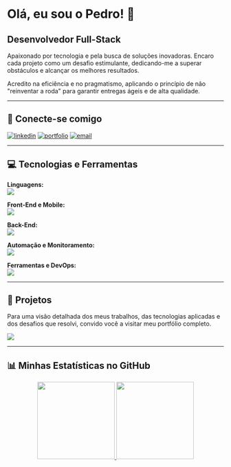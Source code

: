 # Olá, eu sou o Pedro! 👋
## Desenvolvedor Full-Stack

Apaixonado por tecnologia e pela busca de soluções inovadoras. Encaro cada projeto como um desafio estimulante, dedicando-me a superar obstáculos e alcançar os melhores resultados. 

Acredito na eficiência e no pragmatismo, aplicando o princípio de não "reinventar a roda" para garantir entregas ágeis e de alta qualidade.

---

## 🔗 Conecte-se comigo
[![linkedin](https://img.shields.io/badge/linkedin-0A66C2?style=for-the-badge&logo=linkedin&logoColor=white)](https://www.linkedin.com/in/[seu-usuario-linkedin]/)
[![portfolio](https://img.shields.io/badge/meu_portfolio-000?style=for-the-badge&logo=ko-fi&logoColor=white)]([link-do-seu-futuro-portfolio-aqui])
[![email](https.img.shields.io/badge/Email-D14836?style=for-the-badge&logo=gmail&logoColor=white)](mailto:pedrolealdms@gmail.com)

---

## 💻 Tecnologias e Ferramentas

<p align="left">
  <strong>Linguagens:</strong><br>
  <a href="https://skillicons.dev">
    <img src="https://skillicons.dev/icons?i=java,js" />
  </a>
</p>

<p align="left">
  <strong>Front-End e Mobile:</strong><br>
  <a href="https://skillicons.dev">
    <img src="https://skillicons.dev/icons?i=react,vue,flutter" />
  </a>
</p>

<p align="left">
  <strong>Back-End:</strong><br>
  <a href="https://skillicons.dev">
    <img src="https://skillicons.dev/icons?i=nodejs" />
  </a>
</p>

<p align="left">
  <strong>Automação e Monitoramento:</strong><br>
  <a href="https://skillicons.dev">
    <img src="https://skillicons.dev/icons?i=n8n,grafana" />
  </a>
</p>

<p align="left">
  <strong>Ferramentas e DevOps:</strong><br>
  <a href="https://skillicons.dev">
    <img src="https://skillicons.dev/icons?i=git,docker" />
  </a>
</p>

---

## 🚀 Projetos

Para uma visão detalhada dos meus trabalhos, das tecnologias aplicadas e dos desafios que resolvi, convido você a visitar meu portfólio completo.

<a href="[link-do-seu-futuro-portfolio-aqui]" target="_blank">
  <img src="https://img.shields.io/badge/Acessar_Portfólio-black?style=for-the-badge&logo=vercel">
</a>

---

## 📊 Minhas Estatísticas no GitHub
<div align="center">
  <a href="https://github.com/pedrobelmont">
  <img height="180em" src="https://github-readme-stats.vercel.app/api?username=pedrobelmont&show_icons=true&theme=dracula&include_all_commits=true&count_private=true"/>
  <img height="180em" src="https://github-readme-stats.vercel.app/api/top-langs/?username=pedrobelmont&layout=compact&langs_count=7&theme=dracula"/>
</div>
